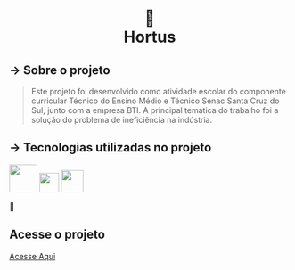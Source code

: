 <h1 align="center">
🌳 <br>
 Hortus
</h1>

## → Sobre o projeto

> Este projeto foi desenvolvido como atividade escolar do componente curricular Técnico do Ensino Médio e Técnico Senac Santa Cruz do Sul, junto com a empresa BTI. A principal temática do trabalho foi a solução do problema de ineficiência na indústria.

## → Tecnologias utilizadas no projeto 

<img src="https://upload.wikimedia.org/wikipedia/commons/thumb/6/61/HTML5_logo_and_wordmark.svg/800px-HTML5_logo_and_wordmark.svg.png" width="50pm"></img>
<img src="https://wikiimg.tojsiabtv.com/wikipedia/commons/thumb/d/d5/CSS3_logo_and_wordmark.svg/1200px-CSS3_logo_and_wordmark.svg.png" width="35pm"></img>
<img src="https://upload.wikimedia.org/wikipedia/commons/thumb/9/99/Unofficial_JavaScript_logo_2.svg/640px-Unofficial_JavaScript_logo_2.svg.png" width="40pm"></img>

🐼
## Acesse o projeto
[Acesse Aqui](https://giiovanaa.github.io/hortus/)
